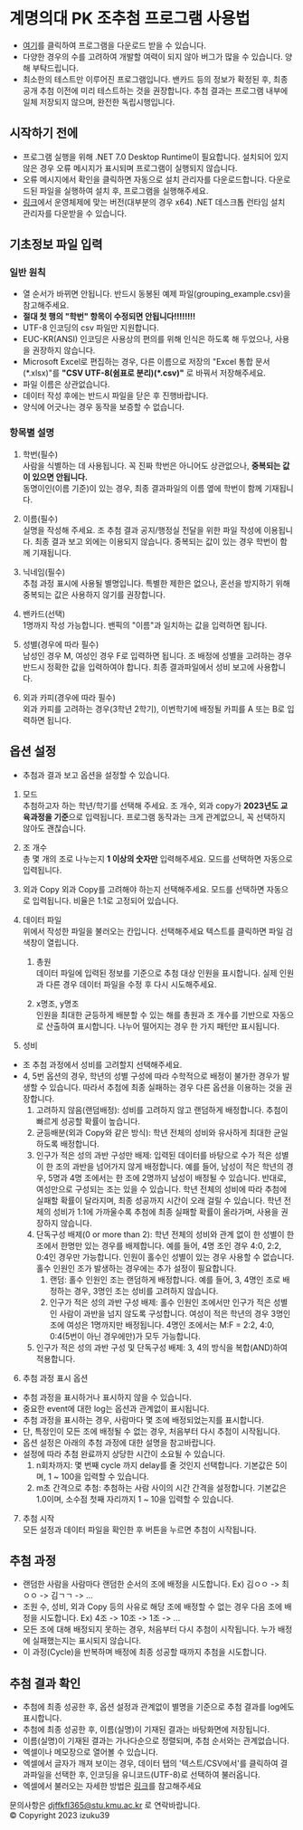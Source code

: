 # 계명의대 PK 조추첨 프로그램 사용법
- [여기](https://github.com/djffkfl365/kmumed-pk-grouper/releases/download/0.0.2/kmumed-pk-grouper.0.0.2.exe)를 클릭하여 프로그램을 다운로드 받을 수 있습니다.
- 다양한 경우의 수를 고려하여 개발할 여력이 되지 않아 버그가 많을 수 있습니다. 양해 부탁드립니다.
- 최소한의 테스트만 이루어진 프로그램입니다. 밴카드 등의 정보가 확정된 후, 최종 공개 추첨 이전에 미리 테스트하는 것을 권장합니다. 추첨 결과는 프로그램 내부에 일체 저장되지 않으며, 완전한 독립시행입니다.

## 시작하기 전에
- 프로그램 실행을 위해 .NET 7.0 Desktop Runtime이 필요합니다. 설치되어 있지 않은 경우 오류 메시지가 표시되며 프로그램이 실행되지 않습니다.
- 오류 메시지에서 확인을 클릭하면 자동으로 설치 관리자를 다운로드합니다. 다운로드된 파일을 실행하여 설치 후, 프로그램을 실행해주세요.
- [링크](https://dotnet.microsoft.com/ko-kr/download/dotnet/7.0)에서 운영체제에 맞는 버전(대부분의 경우 x64) .NET 데스크톱 런타임 설치 관리자를 다운받을 수 있습니다.

## 기초정보 파일 입력
### 일반 원칙
- 열 순서가 바뀌면 안됩니다. 반드시 동봉된 예제 파일(grouping_example.csv)을 참고해주세요.
- **절대 첫 행의 "학번" 항목이 수정되면 안됩니다!!!!!!!!**
- UTF-8 인코딩의 csv 파일만 지원합니다.
- EUC-KR(ANSI) 인코딩은 사용상의 편의를 위해 인식은 하도록 해 두었으나, 사용을 권장하지 않습니다.
- Microsoft Excel로 편집하는 경우, 다른 이름으로 저장의 "Excel 통합 문서 (\*.xlsx)"를 **"CSV UTF-8(쉼표로 분리)\(*.csv)"** 로 바꿔서 저장해주세요.
- 파일 이름은 상관없습니다.
- 데이터 작성 후에는 반드시 파일을 닫은 후 진행바랍니다.
- 양식에 어긋나는 경우 동작을 보증할 수 없습니다.

### 항목별 설명
1. 학번(필수)   
  사람을 식별하는 데 사용됩니다. 꼭 진짜 학번은 아니어도 상관없으나, **중복되는 값이 있으면 안됩니다.**   
  동명이인(이름 기준)이 있는 경우, 최종 결과파일의 이름 옆에 학번이 함께 기재됩니다.   

2. 이름(필수)   
  실명을 작성해 주세요. 조 추첨 결과 공지/행정실 전달을 위한 파일 작성에 이용됩니다. 최종 결과 보고 외에는 이용되지 않습니다. 중복되는 값이 있는 경우 학번이 함께 기재됩니다.

3. 닉네임(필수)   
  추첨 과정 표시에 사용될 별명입니다. 특별한 제한은 없으나, 혼선을 방지하기 위해 중복되는 값은 사용하지 않기를 권장합니다.
    
4. 밴카드(선택)   
  1명까지 작성 가능합니다. 밴픽의 "이름"과 일치하는 값을 입력하면 됩니다.

5. 성별(경우에 따라 필수)   
  남성인 경우 M, 여성인 경우 F로 입력하면 됩니다. 조 배정에 성별을 고려하는 경우 반드시 정확한 값을 입력하여야 합니다. 최종 결과파일에서 성비 보고에 사용합니다.

6. 외과 카피(경우에 따라 필수)   
  외과 카피를 고려하는 경우(3학년 2학기), 이번학기에 배정될 카피를 A 또는 B로 입력하면 됩니다.

## 옵션 설정
- 추첨과 결과 보고 옵션을 설정할 수 있습니다.
1. 모드   
  추첨하고자 하는 학년/학기를 선택해 주세요. 조 개수, 외과 copy가 **2023년도 교육과정을 기준**으로 입력됩니다. 프로그램 동작과는 크게 관계없으니, 꼭 선택하지 않아도 괜찮습니다.

2. 조 개수   
  총 몇 개의 조로 나누는지 **1 이상의 숫자만** 입력해주세요. 모드를 선택하면 자동으로 입력됩니다.

3. 외과 Copy
  외과 Copy를 고려해야 하는지 선택해주세요. 모드를 선택하면 자동으로 입력됩니다. 비율은 1:1로 고정되어 있습니다.

4. 데이터 파일   
  위에서 작성한 파일을 불러오는 칸입니다. 선택해주세요 텍스트를 클릭하면 파일 검색창이 열립니다.   
    1. 총원   
    데이터 파일에 입력된 정보를 기준으로 추첨 대상 인원을 표시합니다. 실제 인원과 다른 경우 데이터 파일을 수정 후 다시 시도해주세요.
  
    2. x명조, y명조   
    인원을 최대한 균등하게 배분할 수 있는 해를 총원과 조 개수를 기반으로 자동으로 산출하여 표시합니다. 나누어 떨어지는 경우 한 가지 패턴만 표시됩니다.

5. 성비   
  - 조 추첨 과정에서 성비를 고려할지 선택해주세요.   
  - 4, 5번 옵션의 경우, 학년의 성별 구성에 따라 수학적으로 배정이 불가한 경우가 발생할 수 있습니다. 따라서 추첨에 최종 실패하는 경우 다른 옵션을 이용하는 것을 권장합니다.
    1. 고려하지 않음(랜덤배정): 성비를 고려하지 않고 랜덤하게 배정합니다. 추첨이 빠르게 성공할 확률이 높습니다.   
    2. 균등배분(외과 Copy와 같은 방식): 학년 전체의 성비와 유사하게 최대한 균일하도록 배정합니다.   
    3. 인구가 적은 성의 과반 구성만 배제: 입력된 데이터를 바탕으로 수가 적은 성별이 한 조의 과반을 넘어가지 않게 배정합니다. 예를 들어, 남성이 적은 학년의 경우, 5명과 4명 조에서는 한 조에 2명까지 남성이 배정될 수 있습니다. 반대로, 여성만으로 구성되는 조는 있을 수 있습니다. 학년 전체의 성비에 따라 추첨에 실패할 확률이 달라지며, 최종 성공까지 시간이 오래 걸릴 수 있습니다. 학년 전체의 성비가 1:1에 가까울수록 추첨에 최종 실패할 확률이 올라가며, 사용을 권장하지 않습니다.   
    4. 단독구성 배제(0 or more than 2): 학년 전체의 성비와 관계 없이 한 성별이 한 조에서 한명만 있는 경우를 배제합니다. 예를 들어, 4명 조인 경우 4:0, 2:2, 0:4인 경우만 가능합니다. 인원이 홀수인 성별이 있는 경우 사용할 수 없습니다. 홀수 인원인 조가 발생하는 경우에는 추가 설정이 필요합니다.
        1. 랜덤: 홀수 인원인 조는 랜덤하게 배정합니다. 예를 들어, 3, 4명인 조로 배정하는 경우, 3명인 조는 성비를 고려하지 않습니다.
        2. 인구가 적은 성의 과반 구성 배제: 홀수 인원인 조에서만 인구가 적은 성별인 사람이 과반을 넘지 않도록 구성합니다. 여성이 적은 학년의 경우 3명인 조에 여성은 1명까지만 배정됩니다. 4명인 조에서는 M:F = 2:2, 4:0, 0:4(5번이 아닌 경우에만)가 모두 가능합니다.
    5. 인구가 적은 성의 과반 구성 및 단독구성 배제: 3, 4의 방식을 복합(AND)하여 적용합니다.   

6. 추첨 과정 표시 옵션   
  - 추첨 과정을 표시하거나 표시하지 않을 수 있습니다.
  - 중요한 event에 대한 log는 옵션과 관계없이 표시됩니다.
  - 추첨 과정을 표시하는 경우, 사람마다 몇 조에 배정되었는지를 표시합니다.
  - 단, 특정인이 모든 조에 배정될 수 없는 경우, 처음부터 다시 추첨이 시작됩니다.
  - 옵션 설정은 아래의 추첨 과정에 대한 설명을 참고바랍니다.
  - 설정에 따라 추첨 완료까지 상당한 시간이 소요될 수 있습니다.
    1. n회차까지: 몇 번째 cycle 까지 delay를 줄 것인지 선택합니다. 기본값은 5이며, 1 ~ 100을 입력할 수 있습니다.
    2. m초 간격으로 추첨: 추첨하는 사람 사이의 시간 간격을 설정합니다. 기본값은 1.0이며, 소수점 첫째 자리까지 1 ~ 10을 입력할 수 있습니다. 

7. 추첨 시작   
  모든 설정과 데이터 파일을 확인한 후 버튼을 누르면 추첨이 시작됩니다.

## 추첨 과정
- 랜덤한 사람을 사람마다 랜덤한 순서의 조에 배정을 시도합니다.   Ex) 김ㅇㅇ -> 최ㅇㅇ -> 김ㄱㄱ -> ...
- 조원 수, 성비, 외과 Copy 등의 사유로 해당 조에 배정할 수 없는 경우 다음 조에 배정을 시도합니다.   Ex) 4조 -> 10조 -> 1조 -> ...
- 모든 조에 대해 배정되지 못하는 경우, 처음부터 다시 추첨이 시작됩니다. 누가 배정에 실패했는지는 표시되지 않습니다.
- 이 과정(Cycle)을 반복하며 배정에 최종 성공할 때까지 추첨을 시도합니다.

## 추첨 결과 확인
- 추첨에 최종 성공한 후, 옵션 설정과 관계없이 별명을 기준으로 추첨 결과를 log에도 표시합니다.
- 추첨에 최종 성공한 후, 이름(실명)이 기재된 결과는 바탕화면에 저장됩니다.
- 이름(실명)이 기재된 결과는 가나다순으로 정렬되며, 추첨 순서와는 관계없습니다.
- 엑셀이나 메모장으로 열어볼 수 있습니다.
- 엑셀에서 글자가 깨져 보이는 경우, 데이터 탭의 '텍스트/CSV에서'를 클릭하여 결과파일을 선택한 후, 인코딩을 유니코드(UTF-8)로 선택하여 불러옵니다.   
- 엑셀에서 불러오는 자세한 방법은 [링크](https://needneo.tistory.com/183)를 참고해주세요
   
문의사항은 [djffkfl365@stu.kmu.ac.kr](mailto:djffkfl365@stu.kmu.ac.kr) 로 연락바랍니다.   
© Copyright 2023 izuku39
